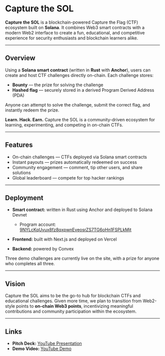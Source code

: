 # Capture the SOL

**Capture the SOL** is a blockchain-powered Capture the Flag (CTF) ecosystem built on **Solana**.
It combines Web3 smart contracts with a modern Web2 interface to create a fun, educational, and competitive experience for security enthusiasts and blockchain learners alike.

---

## Overview

Using a **Solana smart contract** (written in **Rust** with **Anchor**), users can create and host CTF challenges directly on-chain.
Each challenge stores:

* **Bounty** — the prize for solving the challenge
* **Hashed flag** — securely stored in a derived Program Derived Address (PDA)

Anyone can attempt to solve the challenge, submit the correct flag, and instantly redeem the prize.

**Learn. Hack. Earn.**
Capture the SOL is a community-driven ecosystem for learning, experimenting, and competing in on-chain CTFs.

---

## Features

* On-chain challenges — CTFs deployed via Solana smart contracts
* Instant payouts — prizes automatically redeemed on success
* Community engagement — comment, tip other users, and share solutions
* Global leaderboard — compete for top hacker rankings

---

## Deployment

* **Smart contract:** written in Rust using Anchor and deployed to Solana Devnet

  * Program account: [9NYLcKqUvux8fz8qxpwnEveosrZS7TG6oHn1FSPLkMjt](https://solscan.io/account/9NYLcKqUvux8fz8qxpwnEveosrZS7TG6oHn1FSPLkMjt?cluster=devnet)
* **Frontend:** built with Next.js and deployed on Vercel
* **Backend:** powered by Convex

Three demo challenges are currently live on the site, with a prize for anyone who completes all three.

---

## Vision

Capture the SOL aims to be the go-to hub for blockchain CTFs and educational challenges.
Given more time, we plan to transition from Web2-style points to **on-chain Web3 points**, incentivizing meaningful contributions and community participation within the ecosystem.

---

## Links

* **Pitch Deck:** [YouTube Presentation](https://www.youtube.com/watch?v=700Zx-STpUk)
* **Demo Video:** [YouTube Demo](https://www.youtube.com/watch?v=8xLdBX2FArc)

